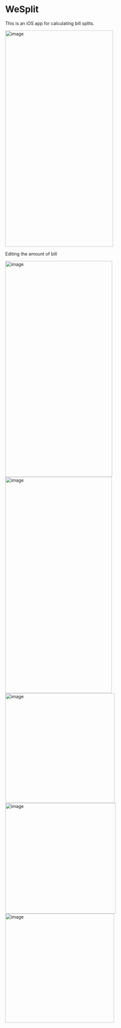 # WeSplit
This is an iOS app for calculating bill splits.
<br/>

<img width="342" height="684" alt="image" src="https://github.com/user-attachments/assets/bf4972bc-d9b0-4602-bf98-b96bf0d239ec" />
<p>Editing the amount of bill</p>
<img width="339" height="683" alt="image" src="https://github.com/user-attachments/assets/f5c6fef8-3f4a-4a2c-9480-a5ca1acb67e6" />
<img width="338" height="684" alt="image" src="https://github.com/user-attachments/assets/6f0770a6-7620-4336-b4fc-3c9c9b2e915b" />


<img width="347" alt="image" src="https://github.com/user-attachments/assets/76b25faa-c19b-4d21-afb9-cc9abb2a23c1" />
<img width="350" alt="image" src="https://github.com/user-attachments/assets/2b2d42eb-eb54-433e-85ce-f9fc563d93e3" />
<img width="345" alt="image" src="https://github.com/user-attachments/assets/8449efae-de74-4ae5-8f26-ddbba9c8aa92" />



